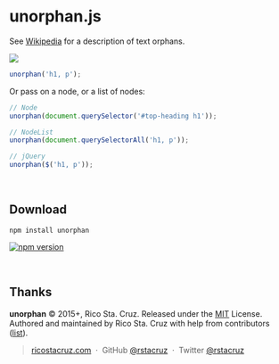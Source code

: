 # unorphan.js

See [Wikipedia](http://en.wikipedia.org/wiki/Widows_and_orphans) for a 
description of text orphans.

![](http://ricostacruz.com/unorphan/screenshot.png)

```js
unorphan('h1, p');
```

Or pass on a node, or a list of nodes:

```js
// Node
unorphan(document.querySelector('#top-heading h1'));

// NodeList
unorphan(document.querySelectorAll('h1, p'));

// jQuery
unorphan($('h1, p'));
```

<br>

## Download

```
npm install unorphan
```

[![npm version](http://img.shields.io/npm/v/unorphan.svg?style=flat)](https://npmjs.org/package/unorphan "View this project on npm")

<br>

## Thanks

**unorphan** © 2015+, Rico Sta. Cruz. Released under the [MIT] License.<br>
Authored and maintained by Rico Sta. Cruz with help from contributors ([list][contributors]).

> [ricostacruz.com](http://ricostacruz.com) &nbsp;&middot;&nbsp;
> GitHub [@rstacruz](https://github.com/rstacruz) &nbsp;&middot;&nbsp;
> Twitter [@rstacruz](https://twitter.com/rstacruz)

[MIT]: http://mit-license.org/
[contributors]: http://github.com/rstacruz/unorphan/contributors
